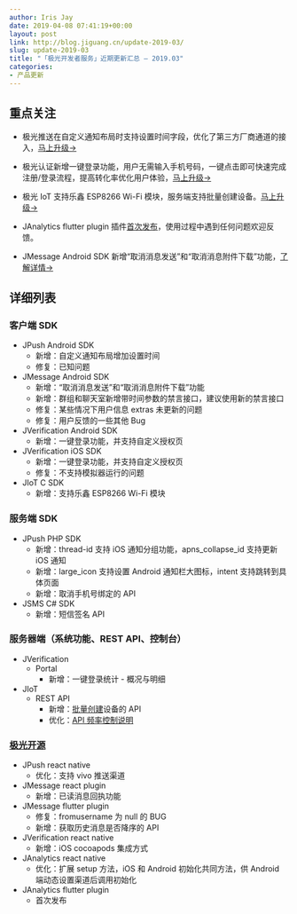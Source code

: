 ```yaml
---
author: Iris Jay
date: 2019-04-08 07:41:19+00:00
layout: post
link: http://blog.jiguang.cn/update-2019-03/
slug: update-2019-03
title: "「极光开发者服务」近期更新汇总 – 2019.03"
categories:
- 产品更新
---
```



				

## 重点关注

  * 极光推送在自定义通知布局时支持设置时间字段，优化了第三方厂商通道的接入，[马上升级→](https://docs.jiguang.cn/jpush/updates/)

  * 极光认证新增一键登录功能，用户无需输入手机号码，一键点击即可快速完成注册/登录流程，提高转化率优化用户体验，[马上升级→](https://docs.jiguang.cn/jverification/updates/)  

  * 极光 IoT 支持乐鑫 ESP8266 Wi-Fi 模块，服务端支持批量创建设备。[马上升级→](https://docs.jiguang.cn/jiot/updates/)

  * JAnalytics flutter plugin 插件[首次发布](https://github.com/jpush/janalytics-flutter-plugin)，使用过程中遇到任何问题欢迎反馈。

  * JMessage Android SDK 新增“取消消息发送”和“取消消息附件下载”功能，[了解详情→](https://docs.jiguang.cn/jmessage/client/android_sdk/message/#_28)

## 详细列表

### 客户端 SDK

  * JPush Android SDK
    * 新增：自定义通知布局增加设置时间
    * 修复：已知问题
  * JMessage Android SDK
    * 新增：“取消消息发送”和“取消消息附件下载”功能
    * 新增：群组和聊天室新增带时间参数的禁言接口，建议使用新的禁言接口
    * 修复：某些情况下用户信息 extras 未更新的问题
    * 修复：用户反馈的一些其他 Bug
  * JVerification Android SDK
    * 新增：一键登录功能，并支持自定义授权页
  * JVerification iOS SDK
    * 新增：一键登录功能，并支持自定义授权页
    * 修复：不支持模拟器运行的问题
  * JIoT C SDK
    * 新增：支持乐鑫 ESP8266 Wi-Fi 模块

### 服务端 SDK

  * JPush PHP SDK 
    * 新增：thread-id 支持 iOS 通知分组功能，apns_collapse_id 支持更新 iOS 通知
    * 新增：large_icon 支持设置 Android 通知栏大图标，intent 支持跳转到具体页面
    * 新增：取消手机号绑定的 API
  * JSMS C# SDK 
    * 新增：短信签名 API

### 服务器端（系统功能、REST API、控制台）

  * JVerification
    * Portal
      * 新增：一键登录统计 - 概况与明细
  * JIoT
    * REST API
      * 新增：[批量创建](https://docs.jiguang.cn/jiot/server/restapi/#_36)设备的 API
      * 优化：[API 频率控制说明](https://docs.jiguang.cn/jiot/server/restapi_intro/#api)

### [极光开源](https://github.com/jpush)

  * JPush react native 
    * 优化：支持 vivo 推送渠道
  * JMessage react plugin
    * 新增：已读消息回执功能
  * JMessage flutter plugin
    * 修复：fromusername 为 null 的 BUG
    * 新增：获取历史消息是否降序的 API
  * JVerification react native
    * 新增：iOS cocoapods 集成方式
  * JAnalytics react native 
    * 优化：扩展 setup 方法，iOS 和 Android 初始化共同方法，供 Android 端动态设置渠道后调用初始化
  * JAnalytics flutter plugin
    * 首次发布
